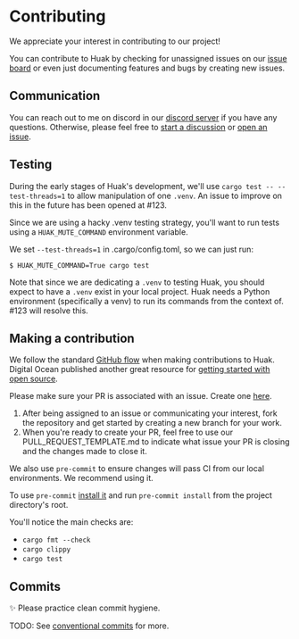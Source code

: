 # Contributing

We appreciate your interest in contributing to our project!

You can contribute to Huak by checking for unassigned issues on our [issue board](https://github.com/users/cnpryer/projects/5) or even just documenting features and bugs by creating new issues.

## Communication

You can reach out to me on discord in our [discord server](https://discord.gg/St3menxFZT) if you have any questions. Otherwise, please feel free to [start a discussion](https://github.com/cnpryer/huak/discussions/new) or [open an issue](https://github.com/cnpryer/huak/issues/new/).

## Testing

During the early stages of Huak's development, we'll use `cargo test -- --test-threads=1` to allow manipulation of one `.venv`. An issue to improve on this in the future has been opened at #123.

Since we are using a hacky .venv testing strategy, you'll want to run tests using a `HUAK_MUTE_COMMAND` environment variable.

We set `--test-threads=1` in .cargo/config.toml, so we can just run:

```console
$ HUAK_MUTE_COMMAND=True cargo test
```

Note that since we are dedicating a `.venv` to testing Huak, you should expect to have a `.venv` exist in your local project. Huak needs a Python environment (specifically a venv) to run its commands from the context of. #123 will resolve this.

## Making a contribution

We follow the standard [GitHub flow](https://docs.github.com/en/get-started/quickstart/github-flow) when making contributions to Huak. Digital Ocean published another great resource for [getting started with open source](https://www.digitalocean.com/community/tutorial_series/an-introduction-to-open-source).

Please make sure your PR is associated with an issue. Create one [here](https://github.com/cnpryer/huak/issues/new).

1. After being assigned to an issue or communicating your interest, fork the repository and get started by creating a new branch for your work.
2. When you're ready to create your PR, feel free to use our PULL_REQUEST_TEMPLATE.md to indicate what issue your PR is closing and the changes made to close it.

We also use `pre-commit` to ensure changes will pass CI from our local environments. We recommend using it.

To use `pre-commit` [install it](https://pre-commit.com/#install) and run `pre-commit install` from the project directory's root.

You'll notice the main checks are:

- `cargo fmt --check`
- `cargo clippy`
- `cargo test`

## Commits

✨ Please practice clean commit hygiene.

TODO: See [conventional commits](https://www.conventionalcommits.org/en/v1.0.0/) for more.
